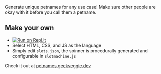 Generate unique petnames for any use case! Make sure other people are okay with it before you call them a petname.

## Make your own
- [![Run on Repl.it](https://replit.com/badge/github/CallumCM/Petname-Generator)](https://replit.com/github/CallumCM/Petname-Generator)
- Select HTML, CSS, and JS as the language
- Simply edit `slots.json`, the spinner is procedurally generated and configurable in `slotmachine.js`

Check it out at [petnames.geekveggie.dev](https://petnames.geekveggie.dev/)